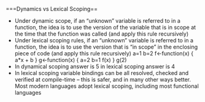 ===Dynamics vs Lexical Scoping==
- Under dynamic scope, if an “unknown” variable is referred to in a function, the idea is to use the version of the variable that is in scope at the time that the function was called (and apply this rule recursively)
- Under lexical scoping rules, if an “unknown” variable is referred to in a function, the idea is to use the version that is “in scope” in the enclosing piece of code (and apply this rule recursively)
a=1
b=2
f<-function(x)
{
  a*x + b
}
g<-function(x)
{
  a=2
  b=1
  f(x)
}
g(2)
- In dynamical scoping answer is 5 in lexical scoping answer is 4
- In lexical scoping variable bindings can be all resolved, checked and verified at compile-time – this is safer, and in many other ways better. Most modern languages adopt lexical scoping, including most functional languages
